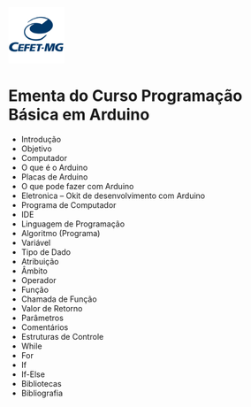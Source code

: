 <td style="width: 20%;"><img src=https://github.com/Epaminondaslage/Automacao-industrial-e-residencial-Ecossistema-didatico/blob/main/img/Logo_CEFET-MG.png width="20%" /></td>

# Ementa do Curso Programação Básica em Arduino

* Introdução
* Objetivo
* Computador
* O que é o Arduino
* Placas de Arduino
* O que pode fazer com Arduino
* Eletronica – Okit de desenvolvimento com Arduino
* Programa de Computador
* IDE
* Linguagem de Programação
* Algoritmo (Programa)
* Variável
* Tipo de Dado
* Atribuição
* Âmbito
* Operador
* Função
* Chamada de Função
* Valor de Retorno
* Parâmetros
* Comentários
* Estruturas de Controle
* While
* For
* If
* If-Else
* Bibliotecas
* Bibliografia
